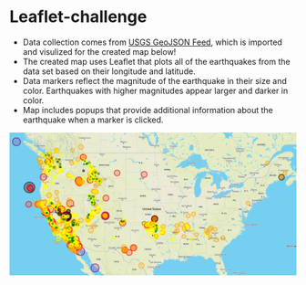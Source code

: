# Leaflet-challenge

- Data collection comes from [USGS GeoJSON Feed](https://earthquake.usgs.gov/earthquakes/feed/v1.0/geojson.php), which is imported and visulized for the created map below!
- The created map uses Leaflet that plots all of the earthquakes from the data set based on their longitude and latitude.
- Data markers reflect the magnitude of the earthquake in their size and color. Earthquakes with higher magnitudes appear larger and darker in color.
- Map includes popups that provide additional information about the earthquake when a marker is clicked.

<img src="https://github.com/GStout17/Leaflet-challenge/blob/main/Images/2020-12-29%20(3).png">
